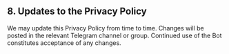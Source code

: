 ## 8. Updates to the Privacy Policy

We may update this Privacy Policy from time to time. Changes will be posted in the relevant Telegram channel or group. Continued use of the Bot constitutes acceptance of any changes.
